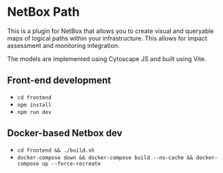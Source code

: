 # NetBox Path

This is a plugin for NetBox that allows you to create visual and queryable maps 
of logical paths within your infrastructure. This allows for impact assessment 
and monitoring integration.

The models are implemented using Cytoscape JS and built using Vite.

## Front-end development

* `cd frontend`
* `npm install`
* `npm run dev`

## Docker-based Netbox dev

* `cd frontend && ./build.sh`
* `docker-compose down && docker-compose build --no-cache && docker-compose up --force-recreate`